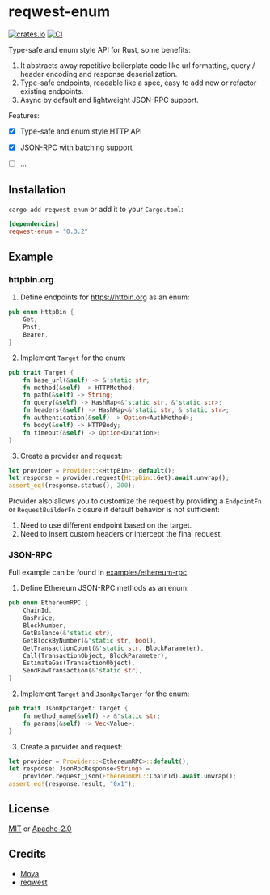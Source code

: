 # reqwest-enum
[![crates.io](https://img.shields.io/crates/v/reqwest-enum.svg)](https://crates.io/crates/reqwest-enum)
[![CI](https://github.com/hewigovens/reqwest-enum/actions/workflows/ci.yml/badge.svg)](https://github.com/hewigovens/reqwest-enum/actions/workflows/ci.yml)

Type-safe and enum style API for Rust, some benefits:

1. It abstracts away repetitive boilerplate code like url formatting, query / header encoding and response deserialization.
2. Type-safe endpoints, readable like a spec, easy to add new or refactor existing endpoints.
3. Async by default and lightweight JSON-RPC support.

Features:

- [x] Type-safe and enum style HTTP API
- [x] JSON-RPC with batching support
- [ ] ...


## Installation

`cargo add reqwest-enum` or add it to your `Cargo.toml`:

```toml
[dependencies]
reqwest-enum = "0.3.2"
```

## Example

### httpbin.org

1. Define endpoints for https://httbin.org as an enum:

```rust
pub enum HttpBin {
    Get,
    Post,
    Bearer,
}
```

2. Implement `Target` for the enum:

```rust
pub trait Target {
    fn base_url(&self) -> &'static str;
    fn method(&self) -> HTTPMethod;
    fn path(&self) -> String;
    fn query(&self) -> HashMap<&'static str, &'static str>;
    fn headers(&self) -> HashMap<&'static str, &'static str>;
    fn authentication(&self) -> Option<AuthMethod>;
    fn body(&self) -> HTTPBody;
    fn timeout(&self) -> Option<Duration>;
}
```

3. Create a provider and request:

```rust
let provider = Provider::<HttpBin>::default();
let response = provider.request(HttpBin::Get).await.unwrap();
assert_eq!(response.status(), 200);
```

Provider also allows you to customize the request by providing a `EndpointFn` or `RequestBuilderFn` closure if default behavior is not sufficient:
1. Need to use different endpoint based on the target.
2. Need to insert custom headers or intercept the final request.

### JSON-RPC

Full example can be found in [examples/ethereum-rpc](examples/ethereum-rpc).

1. Define Ethereum JSON-RPC methods as an enum:

```rust
pub enum EthereumRPC {
    ChainId,
    GasPrice,
    BlockNumber,
    GetBalance(&'static str),
    GetBlockByNumber(&'static str, bool),
    GetTransactionCount(&'static str, BlockParameter),
    Call(TransactionObject, BlockParameter),
    EstimateGas(TransactionObject),
    SendRawTransaction(&'static str),
}
```

2. Implement `Target` and `JsonRpcTarger` for the enum:

```rust
pub trait JsonRpcTarget: Target {
    fn method_name(&self) -> &'static str;
    fn params(&self) -> Vec<Value>;
}
```

3. Create a provider and request:

```rust
let provider = Provider::<EthereumRPC>::default();
let response: JsonRpcResponse<String> =
    provider.request_json(EthereumRPC::ChainId).await.unwrap();
assert_eq!(response.result, "0x1");
```

## License

[MIT](LICENSE-MIT) or [Apache-2.0](LICENSE-APACHE)

## Credits

- [Moya](https://github.com/Moya/Moya)
- [reqwest](https://github.com/seanmonstar/reqwest)
